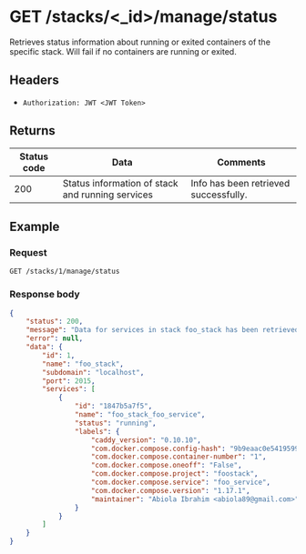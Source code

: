 # GET /stacks/<_id>/manage/status
Retrieves status information about running or exited containers of the specific stack. Will fail if no containers are running or exited.

## Headers
* `Authorization: JWT <JWT Token>`

## Returns
Status code | Data | Comments 
---|---|---
200|Status information of stack and running services|Info has been retrieved successfully.

## Example
### Request
`GET /stacks/1/manage/status`
### Response body
```json
{
    "status": 200,
    "message": "Data for services in stack foo_stack has been retrieved.",
    "error": null,
    "data": {
        "id": 1,
        "name": "foo_stack",
        "subdomain": "localhost",
        "port": 2015,
        "services": [
            {
                "id": "1847b5a7f5",
                "name": "foo_stack_foo_service",
                "status": "running",
                "labels": {
                    "caddy_version": "0.10.10",
                    "com.docker.compose.config-hash": "9b9eaac0e5419599dd382a6bab29a71ab4371bbdaa251d53de3de26543d93e12",
                    "com.docker.compose.container-number": "1",
                    "com.docker.compose.oneoff": "False",
                    "com.docker.compose.project": "foostack",
                    "com.docker.compose.service": "foo_service",
                    "com.docker.compose.version": "1.17.1",
                    "maintainer": "Abiola Ibrahim <abiola89@gmail.com>"
                }
            }
        ]
    }
}
```